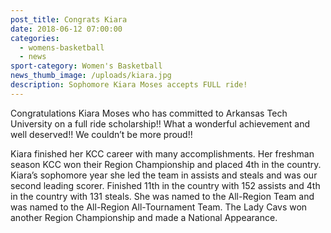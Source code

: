 ```yaml
---
post_title: Congrats Kiara
date: 2018-06-12 07:00:00
categories:
  - womens-basketball
  - news
sport-category: Women's Basketball
news_thumb_image: /uploads/kiara.jpg
description: Sophomore Kiara Moses accepts FULL ride!
---
```


Congratulations Kiara Moses who has committed to Arkansas Tech University on a full ride scholarship!! What a wonderful achievement and well deserved!! We couldn’t be more proud!!

Kiara finished her KCC career with many accomplishments. Her freshman season KCC won their Region Championship and placed 4th in the country. Kiara’s sophomore year she led the team in assists and steals and was our second leading scorer. Finished 11th in the country with 152 assists and 4th in the country with 131 steals. She was named to the All-Region Team and was named to the All-Region All-Tournament Team. The Lady Cavs won another Region Championship and made a National Appearance.